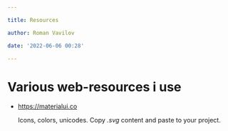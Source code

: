```yaml
---

title: Resources

author: Roman Vavilov

date: '2022-06-06 00:28'

---
```


# Various web-resources i use

*   <https://materialui.co>

    [](https://materialui.co)Icons, colors, unicodes. Copy *.svg* content and paste to your project.
